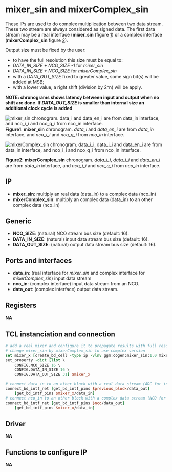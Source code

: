 # mixer_sin and mixerComplex_sin

These IPs are used to do complex multiplication between two data stream. These
two stream are always considered as signed data. The first data stream may be
a real interface (**mixer_sin** (figure [1](#mixer_sin)) or a complex interface (**mixerComplex_sin** figure [2](#mixerComplex_sin)). 

Output size must be fixed by the user:
* to have the full resolution this size must be equal to:
 * *DATA_IN_SIZE + NCO_SIZE -1* for *mixer_sin*
 * *DATA_IN_SIZE + NCO_SIZE* for *mixerComplex_sin*
* with a *DATA_OUT_SIZE* fixed to greater value, some sign bit(s) will be added at
  MSB;
* with a lower value, a right shift (division by 2^n) will be apply.

**NOTE: chronograms shows latency between input and output when no shift are
done. If *DATA_OUT_SIZE* is smaller than internal size an additional clock cycle is
added**

[mixer_sin]: figures/mixer_sin.svg "alt txt"
![**mixer_sin** chronogram. *data_i* and *data_en_i* are from *data_in* interface, and
*nco_i_i* and *nco_q_i* from *nco_in* interface.][mixer_sin]
__Figure1__: **mixer_sin** chronogram. *data_i* and *data_en_i* are from *data_in* interface, and
*nco_i_i* and *nco_q_i* from *nco_in* interface.

[mixerComplex_sin]: figures/mixerComplex_sin.svg "mixerComplex_sin"
![**mixerComplex_sin** chronogram. *data_i_i*, *data_i_i* and *data_en_i* are
from *data_in* interface, and *nco_i_i* and *nco_q_i* from *nco_in* interface.][mixerComplex_sin]

__Figure2__: **mixerComplex_sin** chronogram. *data_i_i*, *data_i_i* and *data_en_i* are
from *data_in* interface, and *nco_i_i* and *nco_q_i* from *nco_in* interface.

## IP

* **mixer_sin**: multiply an real data (data_in) to a complex data (nco_in)
* **mixerComplex_sin**: multiply an complex data (data_in) to an other complex data (nco_in)

## Generic

* **NCO_SIZE**: (natural) NCO stream bus size (default: 16).
* **DATA_IN_SIZE**: (natural) input data stream bus size (default: 16).
* **DATA_OUT_SIZE**: (natural) output data stream bus size (default: 16).

## Ports and interfaces

* **data_in**: (real interface for *mixer_sin* and complex interface for
  *mixerComplex_sin*) input data stream
* **nco_in**: (complex interface) input data stream from an NCO.
* **data_out**: (complex interface) output data stream.

## Registers

**NA**

## TCL instanciation and connection

```tcl
# add a real mixer and configure it to propagate results with full resolution
# change mixer_sin by mixerComplex_sin to use complex version
set mixer_x [create_bd_cell -type ip -vlnv ggm:cogen:mixer_sin:1.0 mixer]
set_property -dict [list \
    CONFIG.NCO_SIZE 16 \
    CONFIG.DATA_IN_SIZE 16 \
	CONFIG.DATA_OUT_SIZE 31] $mixer_x

# connect data_in to an other block with a real data stream (ADC for instance)
connect_bd_intf_net [get_bd_intf_pins $previous_block/data_out]
	[get_bd_intf_pins $mixer_x/data_in]
# connect nco_in to an other block with a complex data stream (NCO for instance)
connect_bd_intf_net [get_bd_intf_pins $nco/data_out]
	[get_bd_intf_pins $mixer_x/data_in]

```
## Driver

**NA**

## Functions to configure IP

**NA**
